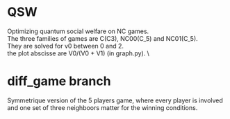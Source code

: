 # QSW
Optimizing quantum social welfare on NC games. \
The three families of games are C(C3), NC00(C_5) and NC01(C_5). \
They are solved for v0 between 0 and 2. \
the plot abscisse are V0/(V0 + V1) (in graph.py). \

# diff_game branch

Symmetrique version of the 5 players game, where every player is involved and one set of three neighboors matter for the winning conditions.
